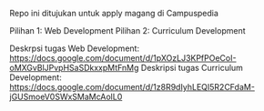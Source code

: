 Repo ini ditujukan untuk apply magang di Campuspedia

Pilihan 1: Web Development
Pilihan 2: Curriculum Development

Deskrpsi tugas Web Development: https://docs.google.com/document/d/1pXOzLJ3KPfPOeCoI-oMXGvBlJPvpHSaSDkxxpMtFnMg
Deskripsi tugas Curriculum Development: https://docs.google.com/document/d/1z8R9dIyhLEQI5R2CFdaM-jGUSmoeV0SWxSMaMcAolL0
